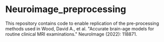 # Neuroimage_preprocessing

This repository contains code to enable replication of the pre-processing methods used in Wood, David A., et al. "Accurate brain-age models for routine clinical MRI examinations." NeuroImage (2022): 118871.

